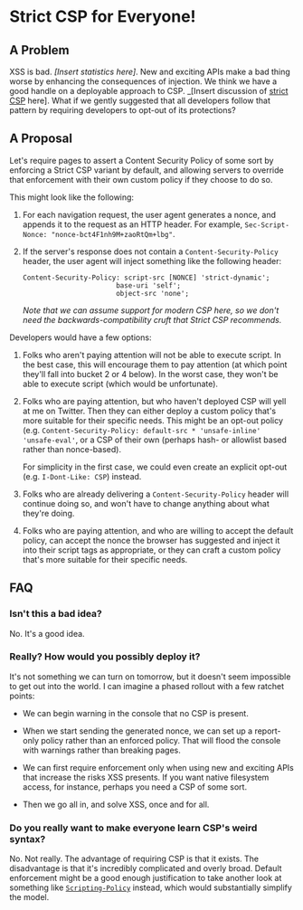 # Strict CSP for Everyone!

## A Problem

XSS is bad. _[Insert statistics here]_. New and exciting APIs make a bad thing worse by enhancing the
consequences of injection. We think we have a good handle on a deployable approach to CSP. _[Insert
discussion of [strict CSP](https://csp.withgoogle.com/docs/strict-csp.html) here]. What if we gently
suggested that all developers follow that pattern by requiring developers to opt-out of its
protections?

## A Proposal

Let's require pages to assert a Content Security Policy of some sort by enforcing a Strict CSP variant
by default, and allowing servers to override that enforcement with their own custom policy if they
choose to do so.

This might look like the following:

1.  For each navigation request, the user agent generates a nonce, and appends it to the request as an
    HTTP header. For example, `Sec-Script-Nonce: "nonce-bct4F1nh9M+zaoRtQm+lbg"`.

2.  If the server's response does not contain a `Content-Security-Policy` header, the user agent will
    inject something like the following header:

	  ```
    Content-Security-Policy: script-src [NONCE] 'strict-dynamic';
	                         base-uri 'self';
	                         object-src 'none';
    ```
    
    _Note that we can assume support for modern CSP here, so we don't need the backwards-compatibility cruft that Strict CSP recommends._

Developers would have a few options:

1.  Folks who aren't paying attention will not be able to execute script. In the best case, this will
    encourage them to pay attention (at which point they'll fall into bucket 2 or 4 below). In the worst
    case, they won't be able to execute script (which would be unfortunate).
    
2.  Folks who are paying attention, but who haven't deployed CSP will yell at me on Twitter. Then they
    can either deploy a custom policy that's more suitable for their specific needs. This might be an
    opt-out policy (e.g. `Content-Security-Policy: default-src * 'unsafe-inline' 'unsafe-eval'`, or a
    CSP of their own (perhaps hash- or allowlist based rather than nonce-based).
    
    For simplicity in the first case, we could even create an explicit opt-out (e.g. `I-Dont-Like: CSP`)
    instead.

3.  Folks who are already delivering a `Content-Security-Policy` header will continue doing so, and won't
    have to change anything about what they're doing.

4.  Folks who are paying attention, and who are willing to accept the default policy, can accept the
    nonce the browser has suggested and inject it into their script tags as appropriate, or they can
    craft a custom policy that's more suitable for their specific needs.

## FAQ

### Isn't this a bad idea?

No. It's a good idea.

### Really? How would you possibly deploy it?

It's not something we can turn on tomorrow, but it doesn't seem impossible to get out into the world. I
can imagine a phased rollout with a few ratchet points:

*   We can begin warning in the console that no CSP is present.

*   When we start sending the generated nonce, we can set up a report-only policy rather than an enforced
    policy. That will flood the console with warnings rather than breaking pages.

*   We can first require enforcement only when using new and exciting APIs that increase the risks XSS
    presents. If you want native filesystem access, for instance, perhaps you need a CSP of some sort.

*   Then we go all in, and solve XSS, once and for all.

### Do you really want to make everyone learn CSP's weird syntax?

No. Not really. The advantage of requiring CSP is that it exists. The disadvantage is that it's incredibly
complicated and overly broad. Default enforcement might be a good enough justification to take another
look at something like [`Scripting-Policy`](https://github.com/mikewest/csp-next#xss-mitigation) instead,
which would substantially simplify the model.
